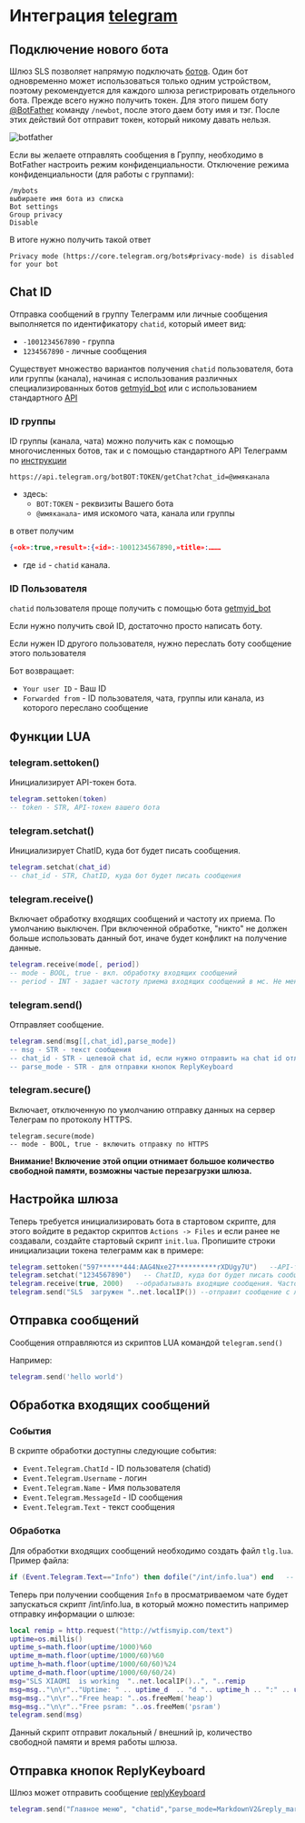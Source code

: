 # Интеграция [telegram](https://www.telegram.org)

## Подключение нового бота

Шлюз SLS  позволяет напрямую подключать [ботов](https://core.telegram.org/bots/).  Один бот одновременно может использоваться только одним устройством, поэтому рекомендуется для каждого шлюза регистрировать отдельного бота. Прежде всего нужно получить токен. Для этого пишем боту [@BotFather](https://t.me/BotFather) команду `/newbot`, после этого даем боту имя и тэг. После этих действий бот отправит  токен, который никому давать нельзя.

![botfather](https://habrastorage.org/r/w1560/getpro/habr/upload_files/24f/392/57a/24f39257a7893fab12efc0bd92c7bed4.png)

Если вы желаете отправлять сообщения в Группу, необходимо в BotFather настроить режим конфиденциальности.  Отключение режима конфиденциальности (для работы  с группами):

```
/mybots
выбираете имя бота из списка
Bot settings
Group privacy
Disable
```

В итоге нужно получить такой ответ

```
Privacy mode (https://core.telegram.org/bots#privacy-mode) is disabled for your bot
```

## Chat ID

Отправка сообщений в группу Телеграмм или личные сообщения выполняется по идентификатору `chatid`, который имеет вид:
- `-1001234567890` - группа 
- `1234567890` - личные сообщения

Существует множество вариантов получения `chatid` пользователя, бота или группы (канала), начиная с использования различных специализированных ботов [getmyid_bot](https://t.me/getmyid_bot) или с использованием стандартного [API](https://core.telegram.org/api)

### ID группы

ID группы (канала, чата) можно получить как с помощью многочисленных ботов, так и с помощью стандартного API Телеграмм по [инструкции](https://it-stories.ru/blog/web-dev/kak-uznat-chat-id-dlja-kanala-gruppy-telegram/) 

```http
https://api.telegram.org/botBOT:TOKEN/getChat?chat_id=@имяканала
```

- здесь:
  - `BOT:TOKEN` - реквизиты Вашего бота
  - `@имяканала`- имя искомого чата, канала или группы

в ответ получим 

```json
{«ok»:true,»result»:{«id»:-1001234567890,»title»:………
```

- где `id` - `chatid` канала. 

### ID Пользователя

`chatid` пользователя проще получить с помощью бота [getmyid_bot](https://t.me/getmyid_bot)

Если нужно получить свой ID, достаточно просто написать боту. 

Если нужен ID другого пользователя, нужно переслать боту сообщение этого пользователя

Бот возвращает:
- `Your user ID` - Ваш ID 
- `Forwarded from` - ID пользователя, чата, группы или канала, из которого переслано сообщение

## Функции LUA 

### telegram.settoken()

Инициализирует API-токен бота.

```lua
telegram.settoken(token)
-- token - STR, API-токен вашего бота
```

### telegram.setchat()

Инициализирует ChatID, куда бот будет писать сообщения.

```lua
telegram.setchat(chat_id)
-- chat_id - STR, ChatID, куда бот будет писать сообщения
```

### telegram.receive()

Включает обработку входящих сообщений и частоту их приема. По умолчанию выключен. При включенной обработке, "никто" не должен больше использовать данный бот, иначе будет конфликт на получение данные.

```lua
telegram.receive(mode[, period])
-- mode - BOOL, true - вкл. обработку входящих сообщений
-- period - INT - задает частоту приема входящих сообщений в мс. Не менее 1000мс. Если опустить данный параметр - по умолчанию 1000мс.
```

### telegram.send()

Отправляет сообщение.

```lua
telegram.send(msg[[,chat_id],parse_mode])
-- msg - STR - текст сообщения
-- chat_id - STR - целевой chat id, если нужно отправить на chat id отличный от заданного telegram.setchat()
-- parse_mode - STR - для отправки кнопок ReplyKeyboard
```

### telegram.secure()

Включает, отключенную по умолчанию отправку данных на сервер Телеграм по протоколу HTTPS. 

```
telegram.secure(mode)
-- mode - BOOL, true - включить отправку по HTTPS
```

**Внимание! Включение этой опции отнимает большое количество свободной памяти, возможны частые перезагрузки  шлюза.**


## Настройка шлюза

Теперь требуется инициализировать бота в стартовом скрипте, для этого войдите в редактор скриптов `Actions -> Files` и если ранее не создавали, создайте стартовый скрипт `init.lua`. Пропишите строки инициализации токена телеграмм как в примере: 

```lua
telegram.settoken("597******444:AAG4Nxe27**********rXDUgy7U")   --API-токен вашего бота
telegram.setchat("1234567890")   -- ChatID, куда бот будет писать сообщения
telegram.receive(true, 2000)   --обрабатывать входящие сообщения. Частота приема входящих сообщений 2000 мс
telegram.send("SLS  загружен "..net.localIP()) --отправит сообщение с локальным адресом SLS в вашей сети в телеграм
```

## Отправка сообщений

Сообщения отправляются из скриптов LUA командой `telegram.send()`

Например:

```lua
telegram.send('hello world')
```

## Обработка входящих сообщений

### События

В скрипте обработки доступны следующие события:

- `Event.Telegram.ChatId` - ID пользователя (chatid)
- `Event.Telegram.Username` - логин
- `Event.Telegram.Name` - Имя пользователя
- `Event.Telegram.MessageId` - ID сообщения 
- `Event.Telegram.Text` - текст сообщения

### Обработка

Для обработки входящих сообщений необходимо создать файл `tlg.lua`. Пример файла:

```lua
if (Event.Telegram.Text=="Info") then dofile("/int/info.lua") end   -- при получениие сообщения, содержащего "Info" запускать сценарий info.lua
```

Теперь при получении сообщения `Info` в просматриваемом чате будет запускаться скрипт /int/info.lua, в который можно поместить например отправку информации о шлюзе:

``` lua
local remip = http.request("http://wtfismyip.com/text")
uptime=os.millis()
uptime_s=math.floor(uptime/1000)%60
uptime_m=math.floor(uptime/1000/60)%60
uptime_h=math.floor(uptime/1000/60/60)%24
uptime_d=math.floor(uptime/1000/60/60/24)
msg="SLS XIAOMI  is working  "..net.localIP()..", "..remip
msg=msg.."\n\r".."Uptime: " .. uptime_d  .. "d ".. uptime_h .. ":" .. uptime_m..":"..uptime_s
msg=msg.."\n\r".."Free heap: "..os.freeMem('heap')
msg=msg.."\n\r".."Free psram: "..os.freeMem('psram')
telegram.send(msg)
```

Данный скрипт отправит локальный / внешний ip, количество свободной памяти и время работы шлюза. 

## Отправка кнопок ReplyKeyboard

Шлюз может отправить сообщение  [replyKeyboard](https://core.telegram.org/api/bots%2Fbuttons)

```lua
telegram.send("Главное меню", "chatid","parse_mode=MarkdownV2&reply_markup={\"keyboard\":[[\"Температуры\"],[\"Info\",\"cmd3\"]],\"resize_keyboard\":true,\"one_time_keyboard\":true}")
```  



